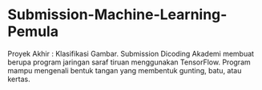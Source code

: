 # Submission-Machine-Learning-Pemula
Proyek Akhir : Klasifikasi Gambar. Submission Dicoding Akademi membuat berupa program jaringan saraf tiruan menggunakan TensorFlow. Program mampu mengenali bentuk tangan yang membentuk gunting, batu, atau kertas.
